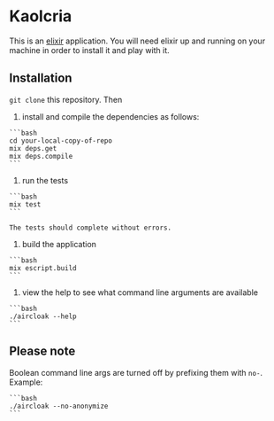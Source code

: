 # Kaolcria

This is an [elixir](http://elixir-lang.org/) application. You will need elixir up and running on your machine in order to install it and play with it.

## Installation

`git clone` this repository. Then

  1. install and compile the dependencies as follows:

    ```bash
    cd your-local-copy-of-repo
    mix deps.get
    mix deps.compile
    ```

  1. run the tests

    ```bash
    mix test
    ```

    The tests should complete without errors.

  1. build the application

    ```bash
    mix escript.build
    ```

  1. view the help to see what command line arguments are available

    ```bash
    ./aircloak --help
    ```

## Please note

Boolean command line args are turned off by prefixing them with `no-`. Example:

    ```bash
    ./aircloak --no-anonymize
    ```
